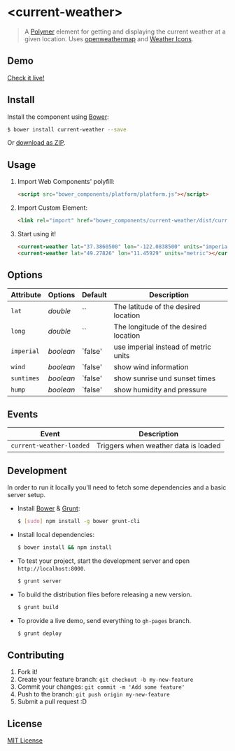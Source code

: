 # &lt;current-weather&gt;

> A [Polymer](http://www.polymer-project.org/) element for getting and displaying the current weather at a given location.
> Uses [openweathermap](http://openweathermap.org/API) and [Weather Icons](https://github.com/erikflowers/weather-icons/).

## Demo

[Check it live!](http://dotch.github.io/current-weather)

## Install

Install the component using [Bower](http://bower.io/):

```sh
$ bower install current-weather --save
```

Or [download as ZIP](https://github.com/dotch/current-weather/archive/master.zip).

## Usage

1. Import Web Components' polyfill:

    ```html
    <script src="bower_components/platform/platform.js"></script>
    ```

2. Import Custom Element:

    ```html
    <link rel="import" href="bower_components/current-weather/dist/current-weather.html">
    ```

3. Start using it!

    ```html
    <current-weather lat="37.3860500" lon="-122.0838500" units="imperial"></current-weather>
    <current-weather lat="49.27826" lon="11.45929" units="metric"></current-weather>
    ```

## Options

Attribute     | Options     | Default      | Description
---           | ---         | ---          | ---
`lat`         | *double*    | ``           | The latitude of the desired location
`long`        | *double*    | ``           | The longitude of the desired location
`imperial`    | *boolean*   | `false'      | use imperial instead of metric units
`wind`        | *boolean*   | `false'      | show wind information
`suntimes`    | *boolean*   | `false'      | show sunrise und sunset times
`hump`        | *boolean*   | `false'      | show humidity and pressure



## Events

Event                    | Description
---                      | ---
`current-weather-loaded` | Triggers when weather data is loaded

## Development

In order to run it locally you'll need to fetch some dependencies and a basic server setup.

* Install [Bower](http://bower.io/) & [Grunt](http://gruntjs.com/):

    ```sh
    $ [sudo] npm install -g bower grunt-cli
    ```

* Install local dependencies:

    ```sh
    $ bower install && npm install
    ```

* To test your project, start the development server and open `http://localhost:8000`.

    ```sh
    $ grunt server
    ```

* To build the distribution files before releasing a new version.

    ```sh
    $ grunt build
    ```

* To provide a live demo, send everything to `gh-pages` branch.

    ```sh
    $ grunt deploy
    ```

## Contributing

1. Fork it!
2. Create your feature branch: `git checkout -b my-new-feature`
3. Commit your changes: `git commit -m 'Add some feature'`
4. Push to the branch: `git push origin my-new-feature`
5. Submit a pull request :D

## License

[MIT License](http://opensource.org/licenses/MIT)
